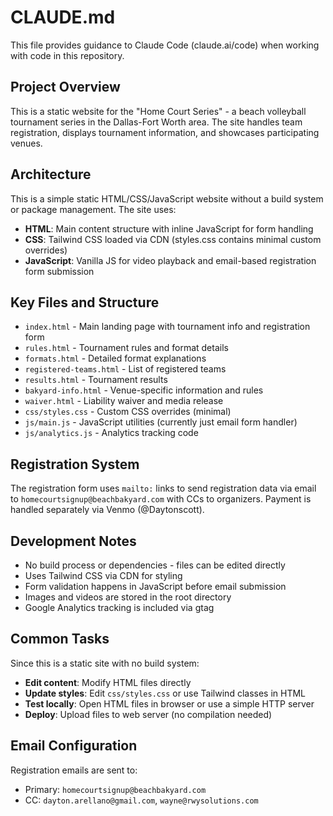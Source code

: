 # CLAUDE.md

This file provides guidance to Claude Code (claude.ai/code) when working with code in this repository.

## Project Overview

This is a static website for the "Home Court Series" - a beach volleyball tournament series in the Dallas-Fort Worth area. The site handles team registration, displays tournament information, and showcases participating venues.

## Architecture

This is a simple static HTML/CSS/JavaScript website without a build system or package management. The site uses:

- **HTML**: Main content structure with inline JavaScript for form handling
- **CSS**: Tailwind CSS loaded via CDN (styles.css contains minimal custom overrides)
- **JavaScript**: Vanilla JS for video playback and email-based registration form submission

## Key Files and Structure

- `index.html` - Main landing page with tournament info and registration form
- `rules.html` - Tournament rules and format details
- `formats.html` - Detailed format explanations
- `registered-teams.html` - List of registered teams
- `results.html` - Tournament results
- `bakyard-info.html` - Venue-specific information and rules
- `waiver.html` - Liability waiver and media release
- `css/styles.css` - Custom CSS overrides (minimal)
- `js/main.js` - JavaScript utilities (currently just email form handler)
- `js/analytics.js` - Analytics tracking code

## Registration System

The registration form uses `mailto:` links to send registration data via email to `homecourtsignup@beachbakyard.com` with CCs to organizers. Payment is handled separately via Venmo (@Daytonscott).

## Development Notes

- No build process or dependencies - files can be edited directly
- Uses Tailwind CSS via CDN for styling
- Form validation happens in JavaScript before email submission
- Images and videos are stored in the root directory
- Google Analytics tracking is included via gtag

## Common Tasks

Since this is a static site with no build system:
- **Edit content**: Modify HTML files directly
- **Update styles**: Edit `css/styles.css` or use Tailwind classes in HTML
- **Test locally**: Open HTML files in browser or use a simple HTTP server
- **Deploy**: Upload files to web server (no compilation needed)

## Email Configuration

Registration emails are sent to:
- Primary: `homecourtsignup@beachbakyard.com`
- CC: `dayton.arellano@gmail.com`, `wayne@rwysolutions.com`